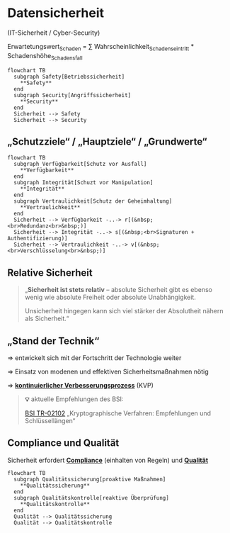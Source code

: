 # Datensicherheit
(IT-Sicherheit / Cyber-Security)

Erwartetungswert<sub>Schaden</sub> = ∑ Wahrscheinlichkeit<sub>Schadenseintritt</sub> * Schadenshöhe<sub>Schadensfall</sub>


```mermaid
flowchart TB
  subgraph Safety[Betriebssicherheit]
    **Safety**
  end
  subgraph Security[Angriffssicherheit]
    **Security**
  end
  Sicherheit --> Safety 
  Sicherheit --> Security
```


## „Schutzziele“ / „Hauptziele“ / „Grundwerte“

```mermaid
flowchart TB
  subgraph Verfügbarkeit[Schutz vor Ausfall]
    **Verfügbarkeit**
  end
  subgraph Integrität[Schuzt vor Manipulation]
    **Integrität**
  end
  subgraph Vertraulichkeit[Schutz der Geheimhaltung]
    **Vertraulichkeit**
  end
  Sicherheit --> Verfügbarkeit -..-> r[(&nbsp;<br>Redundanz<br>&nbsp;)]
  Sicherheit --> Integrität -..-> s[(&nbsp;<br>Signaturen + Authentifizierung)]
  Sicherheit --> Vertraulichkeit -..-> v[(&nbsp;<br>Verschlüsselung<br>&nbsp;)]
```


## Relative Sicherheit

> „**Sicherheit ist stets relativ** – absolute Sicherheit gibt es ebenso wenig wie absolute Freiheit oder absolute Unabhängigkeit.
>
> Unsicherheit hingegen kann sich viel stärker der Absolutheit nähern als Sicherheit.“



## „Stand der Technik“
=> entwickelt sich mit der Fortschritt der Technologie weiter

=> Einsatz von modenen und effektiven Sicherheitsmaßnahmen nötig

=> [**kontinuierlicher Verbesserungsprozess**](https://de.wikipedia.org/wiki/Kontinuierlicher_Verbesserungsprozess) (KVP)

> **💡** aktuelle Empfehlungen des BSI:
>
> [BSI TR-02102](https://www.bsi.bund.de/DE/Themen/Unternehmen-und-Organisationen/Standards-und-Zertifizierung/Technische-Richtlinien/TR-nach-Thema-sortiert/tr02102/tr02102_node.html) „Kryptographische Verfahren: Empfehlungen und Schlüssellängen“


## Compliance und Qualität

Sicherheit erfordert [**Compliance**](https://de.wikipedia.org/wiki/Compliance_(Recht)) (einhalten von Regeln) und [**Qualität**](https://de.wikipedia.org/wiki/Qualit%C3%A4tsmanagement#Regelkreis_des_Qualit%C3%A4tsmanagements)


```mermaid
flowchart TB
  subgraph Qualitätssicherung[proaktive Maßnahmen]
    **Qualitätssicherung**
  end
  subgraph Qualitätskontrolle[reaktive Überprüfung]
    **Qualitätskontrolle**
  end
  Qualität --> Qualitätssicherung
  Qualität --> Qualitätskontrolle
```
